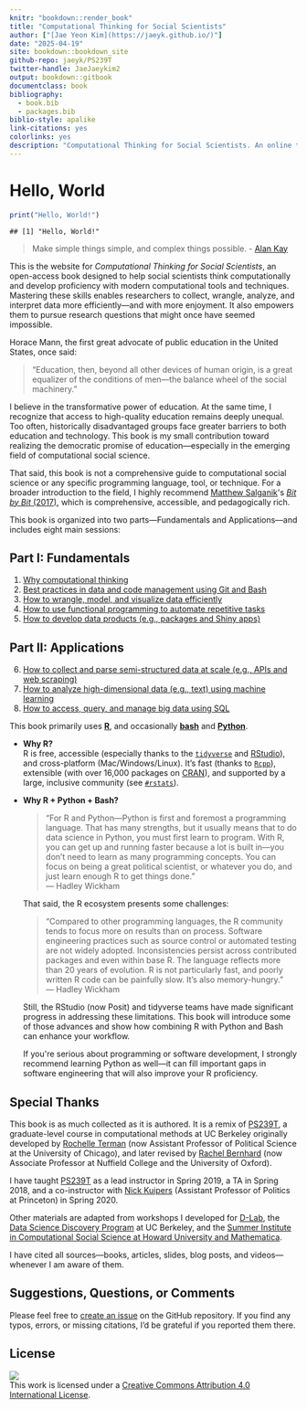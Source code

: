 ```yaml
---
knitr: "bookdown::render_book"
title: "Computational Thinking for Social Scientists"
author: ["[Jae Yeon Kim](https://jaeyk.github.io/)"]
date: "2025-04-19"
site: bookdown::bookdown_site
github-repo: jaeyk/PS239T
twitter-handle: JaeJaeykim2
output: bookdown::gitbook
documentclass: book
bibliography:
  - book.bib
  - packages.bib
biblio-style: apalike
link-citations: yes
colorlinks: yes
description: "Computational Thinking for Social Scientists. An online textbook for teaching computational tools and techniques to social scientists."
---
```


# Hello, World


``` r
print("Hello, World!")
```

```
## [1] "Hello, World!"
```

> Make simple things simple, and complex things possible. - [Alan Kay](https://www.quora.com/What-is-the-story-behind-Alan-Kay-s-adage-Simple-things-should-be-simple-complex-things-should-be-possible)

This is the website for *Computational Thinking for Social Scientists*, an open-access book designed to help social scientists think computationally and develop proficiency with modern computational tools and techniques. Mastering these skills enables researchers to collect, wrangle, analyze, and interpret data more efficiently—and with more enjoyment. It also empowers them to pursue research questions that might once have seemed impossible.

Horace Mann, the first great advocate of public education in the United States, once said:  
> “Education, then, beyond all other devices of human origin, is a great equalizer of the conditions of men—the balance wheel of the social machinery.”

I believe in the transformative power of education. At the same time, I recognize that access to high-quality education remains deeply unequal. Too often, historically disadvantaged groups face greater barriers to both education and technology. This book is my small contribution toward realizing the democratic promise of education—especially in the emerging field of computational social science.

That said, this book is not a comprehensive guide to computational social science or any specific programming language, tool, or technique. For a broader introduction to the field, I highly recommend [Matthew Salganik](http://www.princeton.edu/~mjs3/)'s [*Bit by Bit* (2017)](https://www.bitbybitbook.com/), which is comprehensive, accessible, and pedagogically rich.

This book is organized into two parts—Fundamentals and Applications—and includes eight main sessions:

## Part I: Fundamentals

1. [Why computational thinking](#motivation)  
2. [Best practices in data and code management using Git and Bash](#git_bash)  
3. [How to wrangle, model, and visualize data efficiently](#tidy_data)  
4. [How to use functional programming to automate repetitive tasks](#functional_programming)  
5. [How to develop data products (e.g., packages and Shiny apps)](#products)  

## Part II: Applications

6. [How to collect and parse semi-structured data at scale (e.g., APIs and web scraping)](#semi_structured_data)  
7. [How to analyze high-dimensional data (e.g., text) using machine learning](#machine_learning)  
8. [How to access, query, and manage big data using SQL](#big_data)  

This book primarily uses [**R**](https://www.r-project.org/about.html), and occasionally [**bash**](https://www.gnu.org/software/bash/) and [**Python**](https://www.python.org/about/).

- **Why R?**  
  R is free, accessible (especially thanks to the [`tidyverse`](https://www.tidyverse.org/) and [RStudio](https://posit.co)), and cross-platform (Mac/Windows/Linux). It’s fast (thanks to [`Rcpp`](https://cran.r-project.org/web/packages/Rcpp/index.html)), extensible (with over 16,000 packages on [CRAN](https://cran.r-project.org/web/packages/)), and supported by a large, inclusive community (see [`#rstats`](https://twitter.com/search?q=%23rstats&src=typed_query)).

- **Why R + Python + Bash?**  
  > “For R and Python—Python is first and foremost a programming language. That has many strengths, but it usually means that to do data science in Python, you must first learn to program. With R, you can get up and running faster because a lot is built in—you don’t need to learn as many programming concepts. You can focus on being a great political scientist, or whatever you do, and just learn enough R to get things done.”  
  > — Hadley Wickham

  That said, the R ecosystem presents some challenges:  
  > “Compared to other programming languages, the R community tends to focus more on results than on process. Software engineering practices such as source control or automated testing are not widely adopted. Inconsistencies persist across contributed packages and even within base R. The language reflects more than 20 years of evolution. R is not particularly fast, and poorly written R code can be painfully slow. It’s also memory-hungry.”  
  > — Hadley Wickham

  Still, the RStudio (now Posit) and tidyverse teams have made significant progress in addressing these limitations. This book will introduce some of those advances and show how combining R with Python and Bash can enhance your workflow.

  If you're serious about programming or software development, I strongly recommend learning Python as well—it can fill important gaps in software engineering that will also improve your R proficiency.

## Special Thanks

This book is as much collected as it is authored. It is a remix of [PS239T](https://github.com/rochelleterman/PS239T), a graduate-level course in computational methods at UC Berkeley originally developed by [Rochelle Terman](http://rochelleterman.com/) (now Assistant Professor of Political Science at the University of Chicago), and later revised by [Rachel Bernhard](http://rachelbernhard.com/) (now Associate Professor at Nuffield College and the University of Oxford).  

I have taught [PS239T](https://github.com/PS239T/spring_2021) as a lead instructor in Spring 2019, a TA in Spring 2018, and a co-instructor with [Nick Kuipers](https://nicholaskuipers.com/) (Assistant Professor of Politics at Princeton) in Spring 2020.

Other materials are adapted from workshops I developed for [D-Lab](https://dlab.berkeley.edu/), the [Data Science Discovery Program](https://data.berkeley.edu/research/discovery-program-home) at UC Berkeley, and the [Summer Institute in Computational Social Science at Howard University and Mathematica](https://sicss.io/2021/howard-mathematica/).

I have cited all sources—books, articles, slides, blog posts, and videos—whenever I am aware of them.

## Suggestions, Questions, or Comments

Please feel free to [create an issue](https://github.com/jaeyk/PS239T/issues) on the GitHub repository. If you find any typos, errors, or missing citations, I’d be grateful if you reported them there.

## License

![](https://licensebuttons.net/l/by/4.0/88x31.png)  
This work is licensed under a [Creative Commons Attribution 4.0 International License](https://creativecommons.org/licenses/by/4.0/).
